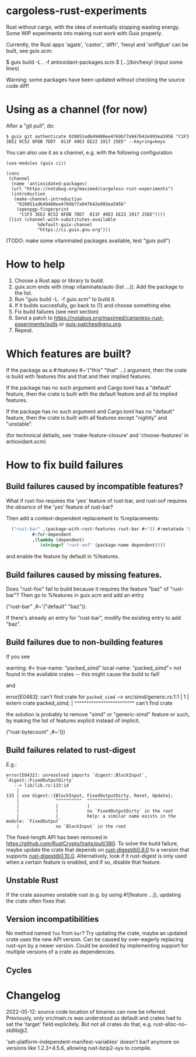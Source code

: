 # cargoless-rust-experiments

Rust without cargo, with the idea of eventually stopping wasting energy.  Some WIP experiments into making rust work with Guix properly.

Currently, the Rust apps 'agate', 'castor', 'diffr', 'hexyl and 'sniffglue' can be built, see guix.scm:

$ guix build -L . -f antioxidant-packages.scm
$ [...]/bin/hexyl
(input some lines)

Warning: some packages have been updated without checking the source code diff!

# Using as a channel (for now)

After a "git pull", do:

```
$ guix git authenticate 020851ad649480ee4769b77a947642e993ea5956 "C1F3 3EE2 0C52 8FDB 7DD7  011F 49E3 EE22 1917 25EE" --keyring=keys
```

You can also use it as a channel, e.g. with the following configuration
```
(use-modules (guix ci))

(cons
 (channel
  (name 'antioxidated-packages)
  (url "https://notabug.org/maximed/cargoless-rust-experiments")
  (introduction
   (make-channel-introduction
    "020851ad649480ee4769b77a947642e993ea5956"
    (openpgp-fingerprint
     "C1F3 3EE2 0C52 8FDB 7DD7  011F 49E3 EE22 1917 25EE"))))
 (list (channel-with-substitutes-available
            %default-guix-channel
            "https://ci.guix.gnu.org")))
```

(TODO: make some vitaminated packages available, test "guix pull")

# How to help

  1. Choose a Rust app or library to build.
  2. guix.scm ends with (map vitaminate/auto (list ...)). Add the package to the list.
  3. Run "guix build -L. -f guix.scm" to build it.
  4. If it builds succesfully, go back to (1) and choose something else.
  5. Fix build failures (see next section)
  6. Send a patch to <https://notabug.org/maximed/cargoless-rust-experiments/pulls>
     or guix-patches@gnu.org.
  7. Repeat.

# Which features are built?

If the package as a #:features #~'("this" "that" ...) argument, then the crate is
build with features this and that and their implied features.

If the package has no such argument and Cargo.toml has a "default" feature, then the
crate is built with the default feature and all its implied features.

If the package has no such argument and Cargo.toml has no "default" feature, then
the crate is built with all features except "nightly" and "unstable".

(for technnical detiails, see 'make-feature-closure' and 'choose-features' in
antioxidant.scm)

# How to fix build failures

## Build failures caused by incompatible features?

What if rust-foo requires the 'yes' feature of rust-bar, and rust-oof requires
the _absence_ of the 'yes' feature of rust-bar?

Then add a context-dependent replacement to %replacements:

```scheme
  ("rust-bar" ,(package-with-rust-features rust-bar #~'() #:metatada "guix-variant=without-yes")
  	      #:for-dependent
	      ,(lambda (dependent)
	         (string=? "rust-oof" (package-name dependent))))
```

and enable the feature by default in %features.

## Build failures caused by missing features.

Does "rust-foo" fail to build because it requires the feature "baz" of "rust-bar"?
Then go to %features in guix.scm and add an entry

  ("rust-bar" ,#~'("default" "baz")).

If there's already an entry for "rust-bar", modify the existing entry to add "baz".

## Build failures due to non-building features

If you see

  warning: #<<crate-mapping> true-name: "packed_simd" local-name: "packed_simd"> not found in the available crates -- this might cause the build to fail!

and

error[E0463]: can't find crate for `packed_simd`
 --> src/simd/generic.rs:1:1
  |
1 | extern crate packed_simd;
  | ^^^^^^^^^^^^^^^^^^^^^^^^^ can't find crate

the solution is probably to remove "simd" or "generic-simd" feature or such,
by making the list of features explicit instead of implicit.

  ("rust-bytecount" ,#~'())

## Build failures related to rust-digest

E.g.:

```
error[E0432]: unresolved imports `digest::BlockInput`, `digest::FixedOutputDirty`
   --> lib/lib.rs:133:14
    |
133 | use digest::{BlockInput, FixedOutputDirty, Reset, Update};
    |              ^^^^^^^^^^  ^^^^^^^^^^^^^^^^
    |              |           |
    |              |           no `FixedOutputDirty` in the root
    |              |           help: a similar name exists in the module: `FixedOutput`
    |              no `BlockInput` in the root
```

The fixed-length API has been removed in <https://github.com/RustCrypto/traits/pull/380>.
To solve the build failure, maybe update the crate that depends on rust-digest@0.9.0
to a version that supports rust-digest@0.10.0.  Alternatively, look if it rust-digest
is only used when a certain feature is enabled, and if so, disable that feature.

## Unstable Rust

If the crate assumes unstable rust (e.g. by using #![feature ...]),
updating the crate often fixes that.

## Version incompatibilities

No method named `foo` from `bar`?  Try updating the crate, maybe an updated crate uses the new API version.  Can be caused by over-eagerly replacing rust-syn by a newer version.  Could be avoided by implementing support for multiple versions of a crate as dependencies.

## Cycles

# Changelog

2022-05-12:
   source code location of binaries can now be inferred.  Previously, only src/main.rs was understood as default and crates had to set the 'target' field explicitely.  But not all crates do that, e.g. rust-alloc-no-stdlib@2.

   'set-platform-independent-manifest-variables' doesn't barf anymore on versions like 1.2.3+4.5.6,
   allowing rust-bzip2-sys to compile.
